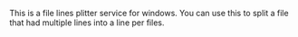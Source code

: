 This is a file lines plitter service for windows. You can use this to split a file that had multiple lines into a line per files.
